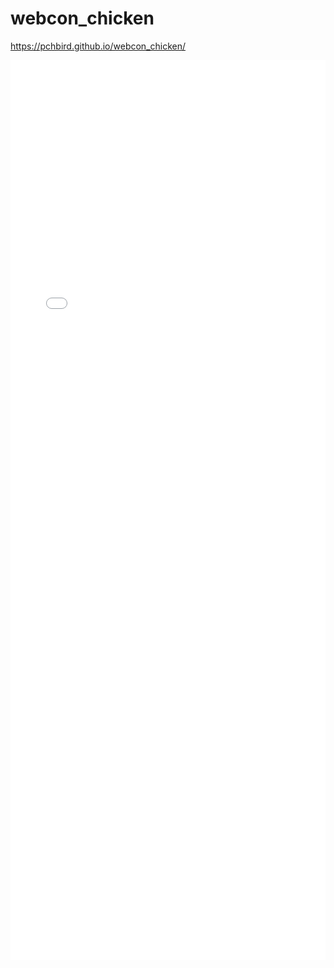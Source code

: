 # webcon_chicken

https://pchbird.github.io/webcon_chicken/

<iframe src="configuator test 3.211.%d.jpg/keyshot-configurator.html" frameborder="0" scrolling="no" style="max-width: 1920px; max-height: 1440px; height: 100%; width: 100%;"></iframe>
